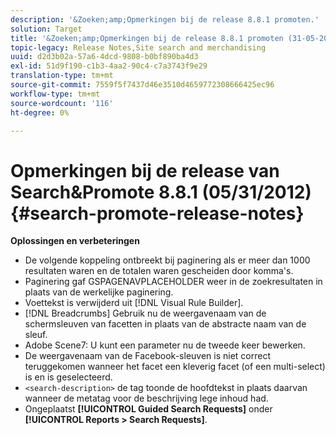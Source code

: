 ```yaml
---
description: '&Zoeken;amp;Opmerkingen bij de release 8.8.1 promoten.'
solution: Target
title: '&Zoeken;amp;Opmerkingen bij de release 8.8.1 promoten (31-05-2012)'
topic-legacy: Release Notes,Site search and merchandising
uuid: d2d3b02a-57a6-4dcd-9808-b0bf890ba4d3
exl-id: 51d9f190-c1b3-4aa2-90c4-c7a3743f9e29
translation-type: tm+mt
source-git-commit: 7559f5f7437d46e3510d4659772308666425ec96
workflow-type: tm+mt
source-wordcount: '116'
ht-degree: 0%

---
```


# Opmerkingen bij de release van Search&amp;Promote 8.8.1 (05/31/2012){#search-promote-release-notes}

**Oplossingen en verbeteringen**

* De volgende koppeling ontbreekt bij paginering als er meer dan 1000 resultaten waren en de totalen waren gescheiden door komma&#39;s.
* Paginering gaf GSPAGENAVPLACEHOLDER weer in de zoekresultaten in plaats van de werkelijke paginering.
* Voettekst is verwijderd uit [!DNL Visual Rule Builder].
* [!DNL Breadcrumbs] Gebruik nu de weergavenaam van de schermsleuven van facetten in plaats van de abstracte naam van de sleuf.
* Adobe Scene7: U kunt een parameter nu de tweede keer bewerken.
* De weergavenaam van de Facebook-sleuven is niet correct teruggekomen wanneer het facet een kleverig facet (of een multi-select) is en is geselecteerd.
* `<search-description>` de tag toonde de hoofdtekst in plaats daarvan wanneer de metatag voor de beschrijving lege inhoud had.
* Ongeplaatst **[!UICONTROL Guided Search Requests]** onder **[!UICONTROL Reports > Search Requests]**.
